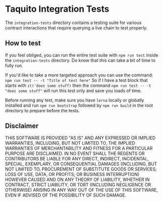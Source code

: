 # Taquito Integration Tests

The `integration-tests` directory contains a testing suite for various contract interactions that require querying a live chain to test properly.

## How to test

If you feel obliged, you can run the entire test suite with `npm run test` inside the `integration-tests` directory. Do know that this can take a bit of time to fully run.

If you'd like to take a more targeted approach you can use the command: `npm run test -- -t "Title of test here"` So if I have a test block that starts with `it('does some stuff)` then the command `npm run test -- -t "does some stuff"` will run this test only and save you loads of time.

Before running any test, make sure you have `lerna` locally or globally installed and run `npm run bootstrap` followed by `npm run build` in the root directory to prepare before the tests.

## Disclaimer

THIS SOFTWARE IS PROVIDED "AS IS" AND ANY EXPRESSED OR IMPLIED WARRANTIES, INCLUDING, BUT NOT LIMITED TO, THE IMPLIED WARRANTIES OF MERCHANTABILITY AND FITNESS FOR A PARTICULAR PURPOSE ARE DISCLAIMED. IN NO EVENT SHALL THE REGENTS OR CONTRIBUTORS BE LIABLE FOR ANY DIRECT, INDIRECT, INCIDENTAL, SPECIAL, EXEMPLARY, OR CONSEQUENTIAL DAMAGES (INCLUDING, BUT NOT LIMITED TO, PROCUREMENT OF SUBSTITUTE GOODS OR SERVICES; LOSS OF USE, DATA, OR PROFITS; OR BUSINESS INTERRUPTION) HOWEVER CAUSED AND ON ANY THEORY OF LIABILITY, WHETHER IN CONTRACT, STRICT LIABILITY, OR TORT (INCLUDING NEGLIGENCE OR OTHERWISE) ARISING IN ANY WAY OUT OF THE USE OF THIS SOFTWARE, EVEN IF ADVISED OF THE POSSIBILITY OF SUCH DAMAGE.
